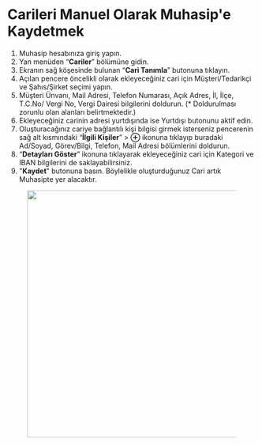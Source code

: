# Carileri Manuel Olarak Muhasip'e Kaydetmek

1. Muhasip hesabınıza giriş yapın.&#x20;
2. Yan menüden “**Cariler**” bölümüne gidin.&#x20;
3. Ekranın sağ köşesinde bulunan “**Cari Tanımla**” butonuna tıklayın.
4. Açılan pencere öncelikli olarak ekleyeceğiniz cari için Müşteri/Tedarikçi ve Şahıs/Şirket seçimi yapın.&#x20;
5. Müşteri Ünvanı, Mail Adresi, Telefon Numarası, Açık Adres, İl, İlçe, T.C.No/ Vergi No, Vergi Dairesi bilgilerini doldurun. (\* Doldurulması zorunlu olan alanları belirtmektedir.)&#x20;
6. Ekleyeceğiniz carinin adresi yurtdışında ise Yurtdışı butonunu aktif edin.
7. Oluşturacağınız cariye bağlantılı kişi bilgisi girmek isterseniz pencerenin sağ alt kısmındaki “**İlgili Kişiler**” > **⊕** ikonuna tıklayıp buradaki Ad/Soyad, Görev/Bilgi, Telefon, Mail Adresi bölümlerini doldurun.&#x20;
8. “**Detayları Göster**” ikonuna tıklayarak ekleyeceğiniz cari için Kategori ve IBAN bilgilerini de saklayabilirsiniz.
9. "**Kaydet**" butonuna basın. Böylelikle oluşturduğunuz Cari artık Muhasipte yer alacaktır.

<figure><img src="https://cdn.muhasip.dev/drive/guides/image/bc1c87ae-ed3e-4b1b-9522-8c08be20a490.gif" alt="" height="500" width="800"><figcaption></figcaption></figure>
